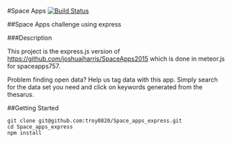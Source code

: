 #Space Apps [![Build Status](https://travis-ci.org/troy0820/Space_apps_express.svg?branch=master)](https://travis-ci.org/troy0820/Space_apps_express) 

##Space Apps challenge using express

###Description

This project is the express.js version of https://github.com/joshuajharris/SpaceApps2015
which is done in meteor.js for spaceapps757.  

Problem finding open data?  Help us tag data with this app.  Simply search for the data set you need and click on keywords generated from the thesarus.

##Getting Started   

```
git clone git@github.com:troy0820/Space_apps_express.git
cd Space_apps_express
npm install
```
